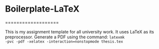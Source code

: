 # Boilerplate-LaTeX
===================

This is my assignment template for all university work. It uses LaTeX as its preprocessor. Generate a PDF using the command:
<code>latexmk -pvc -pdf -xelatex -interaction=nonstopmode thesis.tex</code>
